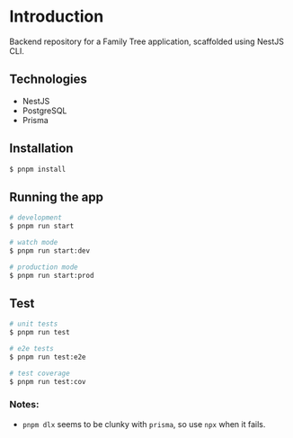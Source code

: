# Introduction

Backend repository for a Family Tree application, scaffolded using NestJS CLI.

## Technologies

- NestJS
- PostgreSQL
- Prisma

## Installation

```bash
$ pnpm install
```

## Running the app

```bash
# development
$ pnpm run start

# watch mode
$ pnpm run start:dev

# production mode
$ pnpm run start:prod
```

## Test

```bash
# unit tests
$ pnpm run test

# e2e tests
$ pnpm run test:e2e

# test coverage
$ pnpm run test:cov
```

### Notes:

- `pnpm dlx` seems to be clunky with `prisma`, so use `npx` when it fails.
